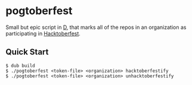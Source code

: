# pogtoberfest

Small but epic script in [D](https://dlang.org/), that marks all of the repos in an organization as participating in [Hacktoberfest](https://hacktoberfest.digitalocean.com/).

## Quick Start

```console
$ dub build
$ ./pogtoberfest <token-file> <organization> hacktoberfestify
$ ./pogtoberfest <token-file> <organization> unhacktoberfestify
```
